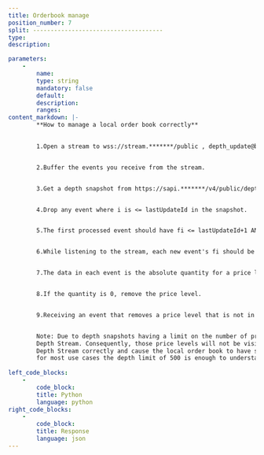 ```yaml
---
title: Orderbook manage
position_number: 7
split: -------------------------------------
type:
description: 

parameters:
    -
        name:
        type: string
        mandatory: false
        default:
        description:
        ranges:
content_markdown: |-
        **How to manage a local order book correctly**
        

        1.Open a stream to wss://stream.*******/public , depth_update@btc_usdt


        2.Buffer the events you receive from the stream.


        3.Get a depth snapshot from https://sapi.*******/v4/public/depth?symbol=btc_usdt&limit=500


        4.Drop any event where i is <= lastUpdateId in the snapshot.


        5.The first processed event should have fi <= lastUpdateId+1 AND i >= lastUpdateId+1.


        6.While listening to the stream, each new event's fi should be equal to the previous event's i+1.


        7.The data in each event is the absolute quantity for a price level.


        8.If the quantity is 0, remove the price level.


        9.Receiving an event that removes a price level that is not in your local order book can happen and is normal.


        Note: Due to depth snapshots having a limit on the number of price levels, a price level outside of the initial snapshot that doesn't have a quantity change won't have an update in the Diff. 
        Depth Stream. Consequently, those price levels will not be visible in the local order book even when applying all updates from the Diff. 
        Depth Stream correctly and cause the local order book to have some slight differences with the real order book. However, 
        for most use cases the depth limit of 500 is enough to understand the market and trade effectively.
            
left_code_blocks:
    -
        code_block:
        title: Python
        language: python
right_code_blocks:
    -
        code_block:
        title: Response
        language: json
---
```

